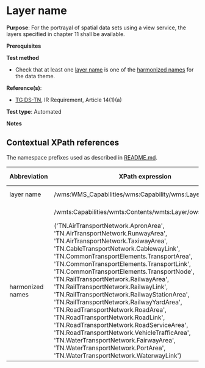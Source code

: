 # Layer name

**Purpose**: For the portrayal of spatial data sets using a view service, the layers specified in chapter 11 shall be available.

**Prerequisites**

**Test method**

* Check that at least one [layer name](#name) is one of the [harmonized names](#names) for the data theme.

**Reference(s)**:

* [TG DS-TN](http://inspire.ec.europa.eu/id/ats/data-tn/3.2/ad-portrayal/README#ref_TG_DS_AD), IR Requirement, Article 14(1)(a)

**Test type**: Automated

**Notes**

## Contextual XPath references

The namespace prefixes used as described in [README.md](http://inspire.ec.europa.eu/id/ats/data-tn/3.2/ad-portrayal/README#namespaces).

Abbreviation                                     |  XPath expression												|  Parameter  value
------------------------------------------------ | ---------------------------------------------------------------	| ---------------------------------------------------------------
layer name <a name="name"></a> | /wms:WMS_Capabilities/wms:Capability/wms:Layer/wms:Name | ISO 19128
                                 | /wmts:Capabilities/wmts:Contents/wmts:Layer/ows:Identifier | WMTS 1.0.0
harmonized names <a name="names"></a> | ('TN.AirTransportNetwork.ApronArea', 'TN.AirTransportNetwork.RunwayArea', 'TN.AirTransportNetwork.TaxiwayArea', 'TN.CableTransportNetwork.CablewayLink', 'TN.CommonTransportElements.TransportArea', 'TN.CommonTransportElements.TransportLink', 'TN.CommonTransportElements.TransportNode', 'TN.RailTransportNetwork.RailwayArea', 'TN.RailTransportNetwork.RailwayLink', 'TN.RailTransportNetwork.RailwayStationArea', 'TN.RailTransportNetwork.RailwayYardArea', 'TN.RoadTransportNetwork.RoadArea', 'TN.RoadTransportNetwork.RoadLink', 'TN.RoadTransportNetwork.RoadServiceArea', 'TN.RoadTransportNetwork.VehicleTrafficArea', 'TN.WaterTransportNetwork.FairwayArea', 'TN.WaterTransportNetwork.PortArea', 'TN.WaterTransportNetwork.WaterwayLink')